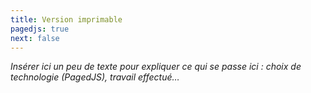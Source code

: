 ```yaml
---
title: Version imprimable
pagedjs: true
next: false
---
```


*Insérer ici un peu de texte pour expliquer ce qui se passe ici : choix de technologie (PagedJS), travail effectué…*